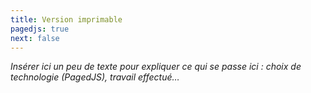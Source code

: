 ```yaml
---
title: Version imprimable
pagedjs: true
next: false
---
```


*Insérer ici un peu de texte pour expliquer ce qui se passe ici : choix de technologie (PagedJS), travail effectué…*